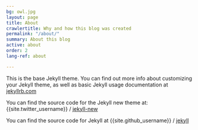 ```yaml
---
bg: owl.jpg
layout: page
title: About
crawlertitle: Why and how this blog was created
permalink: "/about/"
summary: About this blog
active: about
order: 2
lang-ref: about

---
```

This is the base Jekyll theme. You can find out more info about customizing your Jekyll theme, as well as basic Jekyll usage documentation at [jekyllrb.com](http://jekyllrb.com/)

You can find the source code for the Jekyll new theme at:
{{site.twitter_username}} /
[jekyll-new](https://github.com/jglovier/jekyll-new)

You can find the source code for Jekyll at
{{site.github_username}} /
[jekyll](https://github.com/jekyll/jekyll)